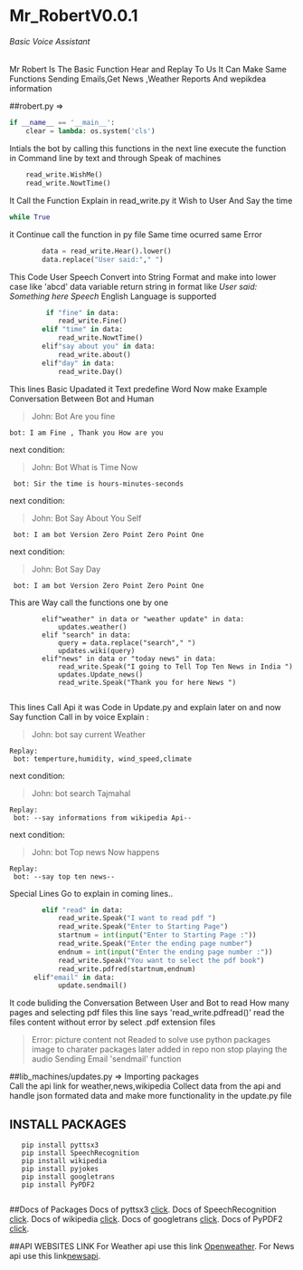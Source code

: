 # Mr_RobertV0.0.1
###### Basic Voice Assistant 

Mr Robert Is The Basic Function Hear and Replay To Us It Can Make Same Functions Sending Emails,Get News ,Weather Reports And wepikdea information

##robert.py =>
```python
if __name__ == '__main__':
    clear = lambda: os.system('cls')
```
Intials the bot by calling  this functions in the next line execute the function 
in Command line by text and through Speak of machines

```python
    read_write.WishMe()
    read_write.NowtTime()
```
It Call the Function Explain in read_write.py 
it Wish to User And Say the time 

```python
while True
```
it Continue call the function in py file  Same time ocurred same Error 
```python
        data = read_write.Hear().lower()
        data.replace("User said:"," ")
```
This Code User Speech Convert into String Format and make into lower case like 'abcd'
data variable return string in format like *User said: Something here Speech*
English Language is supported
```python
         if "fine" in data:
            read_write.Fine()
        elif "time" in data:
            read_write.NowtTime()
        elif"say about you" in data:
            read_write.about()
        elif"day" in data:
            read_write.Day()
```
This lines Basic Upadated it Text predefine Word
Now make Example Conversation Between Bot and Human
> John: Bot Are you fine
```
bot: I am Fine , Thank you How are you
```

next condition:
> John: Bot What is Time Now 
```
 bot: Sir the time is hours-minutes-seconds
```

next condition:
> John: Bot Say About You Self
```
 bot: I am bot Version Zero Point Zero Point One
```
next condition:
> John: Bot Say Day 
```
 bot: I am bot Version Zero Point Zero Point One
```
This are Way call the functions one by one 
```
        elif"weather" in data or "weather update" in data:
            updates.weather()
        elif "search" in data:
            query = data.replace("search"," ")
            updates.wiki(query)
        elif"news" in data or "today news" in data:
            read_write.Speak("I going to Tell Top Ten News in India ")
            updates.Update_news()
            read_write.Speak("Thank you for here News ")
            
  ```
This lines Call Api it was Code in Update.py and explain later on and now Say function Call in by voice
Explain :
> John: bot say current Weather  
```
Replay:
 bot: temperture,humidity, wind_speed,climate
```
next condition:
> John: bot search Tajmahal
```
Replay:
 bot: --say informations from wikipedia Api--
```
next condition:
> John: bot Top news Now happens
```
Replay:
 bot: --say top ten news--
```
Special Lines Go to explain in coming lines..
```python
        elif "read" in data:
            read_write.Speak("I want to read pdf ")
            read_write.Speak("Enter to Starting Page")
            startnum = int(input("Enter to Starting Page :"))
            read_write.Speak("Enter the ending page number")
            endnum = int(input("Enter the ending page number :"))
            read_write.Speak("You want to select the pdf book")
            read_write.pdfred(startnum,endnum)
      elif"email" in data:
            update.sendmail()
 ```
 It code buliding the Conversation Between User and Bot to read
 How many pages and selecting pdf files this line says
 'read_write.pdfread()' read the files content without error by select .pdf extension files
 > Error:
 > picture content not Readed to solve use python packages image to charater packages later added in repo
 > non stop playing the audio 
 Sending Email 'sendmail' function
 
 ##lib_machines/updates.py  =>
 Importing  packages  
 Call the api link for weather,news,wikipedia
 Collect data from the api and handle json formated data 
 and make more functionality in the update.py file
## INSTALL PACKAGES
 ```
    pip install pyttsx3
    pip install SpeechRecognition
    pip install wikipedia
    pip install pyjokes
    pip install googletrans
    pip install PyPDF2
    
 ```
##Docs of Packages
    Docs of pyttsx3 [click](https://pypi.org/project/pyttsx3/).
    Docs of SpeechRecognition [click](https://pypi.org/project/SpeechRecognition/).
    Docs of wikipedia [click](https://pypi.org/project/wikipedia/).
    Docs of googletrans [click](https://pypi.org/project/googletrans/).
    Docs of PyPDF2 [click](https://pypi.org/project/PyPDF2/).
     
##API WEBSITES LINK
    For Weather api use this link [Openweather](https://api.openweathermap.org).
    For News api use this link[newsapi](http://newsapi.org/).
 
 
 
 
 
 







